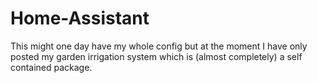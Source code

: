 # Home-Assistant

This might one day have my whole config but at the moment I have only posted my garden irrigation system which is (almost completely) a self contained package.
